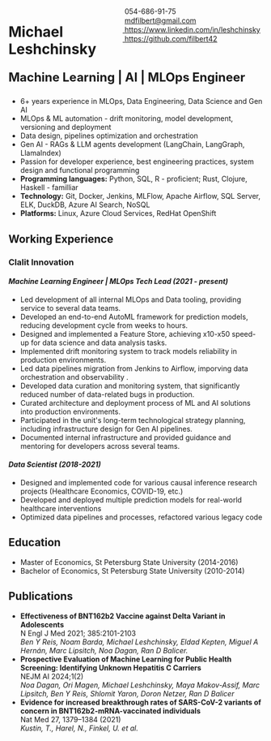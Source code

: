 
<span style="float:right;padding:6px"> 
  <img src="https://raw.githubusercontent.com/FortAwesome/Font-Awesome/refs/heads/6.x/svgs/solid/phone.svg" width="15" height="15"> 054-686-91-75
  <br><img src="https://raw.githubusercontent.com/FortAwesome/Font-Awesome/refs/heads/6.x/svgs/regular/envelope.svg" width="15" height="15"> <a href="mailto:mdfilbert@gmail.com"> mdfilbert@gmail.com</a>
  <br><img src="https://raw.githubusercontent.com/FortAwesome/Font-Awesome/refs/heads/6.x/svgs/brands/linkedin.svg" width="15" height="15"><a href="https://www.linkedin.com/in/leshchinsky/"> https://www.linkedin.com/in/leshchinsky</a>
  <br><img src="https://raw.githubusercontent.com/FortAwesome/Font-Awesome/refs/heads/6.x/svgs/brands/github.svg" width="15" height="15"><a href="https://github.com/filbert42"> https://github.com/filbert42</a>
</span>

<h1> Michael Leshchinsky <br><p style="font-size:24px">Machine Learning | AI | MLOps Engineer</p></h1>

* 6+ years experience in MLOps, Data Engineering, Data Science and Gen AI
* MLOps & ML automation - drift monitoring, model development, versioning and deployment
* Data design, pipelines optimization and orchestration
* Gen AI - RAGs & LLM agents development (LangChain, LangGraph, LlamaIndex)
* Passion for developer experience, best engineering practices, system design and functional programming
* **Programming languages:** Python, SQL, R - proficient; Rust, Clojure, Haskell - familliar
* **Technology:** Git, Docker, Jenkins, MLFlow, Apache Airflow, SQL Server, ELK, DuckDB, Azure AI Search, NoSQL
* **Platforms:** Linux, Azure Cloud Services, RedHat OpenShift


## Working Experience

### Clalit Innovation
#### *Machine Learning Engineer \| MLOps Tech Lead (2021 - present)*

-   Led development of all internal MLOps and Data tooling, providing service to several data teams.
-   Developed an end-to-end AutoML framework for prediction models, reducing development cycle from weeks to hours. 
-   Designed and implemented a Feature Store, achieving x10-x50 speed-up for data science and data analysis tasks.
-   Implemented drift monitoring system to track models reliability in production environments.
-   Led data pipelines migration from Jenkins to Airflow, imporving data orchestration and observability .
-   Developed data curation and monitoring system, that significantly reduced number of data-related bugs in production.
-   Curated architecture and deployment process of ML and AI solutions into production environments.
-   Participated in the unit's long-term technological strategy planning, including infrastructure design for Gen AI pipelines.
-   Documented internal infrastructure and provided guidance and mentoring for developers across several teams.

#### *Data Scientist (2018-2021)*

-   Designed and implemented code for various causal inference research projects (Healthcare Economics, COVID-19, etc.)
-   Developed and deployed multiple prediction models for real-world healthcare interventions
-   Optimized data pipelines and processes, refactored various legacy code


## Education 

* Master of Economics, St Petersburg State University (2014-2016)
* Bachelor of Economics, St Petersburg State University (2010-2014)

## Publications

* **Effectiveness of BNT162b2 Vaccine against Delta Variant in Adolescents**<br>
N Engl J Med 2021; 385:2101-2103<br>
*Ben Y Reis, Noam Barda, Michael Leshchinsky, Eldad Kepten, Miguel A Hernán, Marc Lipsitch, Noa Dagan, Ran D Balicer.*
* **Prospective Evaluation of Machine Learning for Public Health Screening: Identifying Unknown Hepatitis C Carriers**<br>
NEJM AI 2024;1(2)<br>
*Noa Dagan, Ori Magen, Michael Leshchinsky, Maya Makov-Assif, Marc Lipsitch, Ben Y Reis, Shlomit Yaron, Doron Netzer, Ran D Balicer*
* **Evidence for increased breakthrough rates of SARS-CoV-2 variants of concern in BNT162b2-mRNA-vaccinated individuals**<br>
Nat Med 27, 1379–1384 (2021)<br>
*Kustin, T., Harel, N., Finkel, U. et al.*
